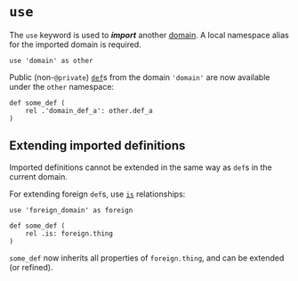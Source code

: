 # `use`

The `use` keyword is used to ***import*** another [domain](domains.md). A local namespace alias for the imported domain is required.

```ontol
use 'domain' as other
```

Public (non-`@private`) [`def`](def.md)s from the domain `'domain'` are now available under the `other` namespace:

```ontol
def some_def (
    rel .'domain_def_a': other.def_a
)
```


## Extending imported definitions

Imported definitions cannot be extended in the same way as `def`s in the current domain.

For extending foreign `def`s, use [`is`](relationship_types.md#is) relationships:

```ontol
use 'foreign_domain' as foreign

def some_def (
    rel .is: foreign.thing
)
```

`some_def` now inherits all properties of `foreign.thing`, and can be extended (or refined).

